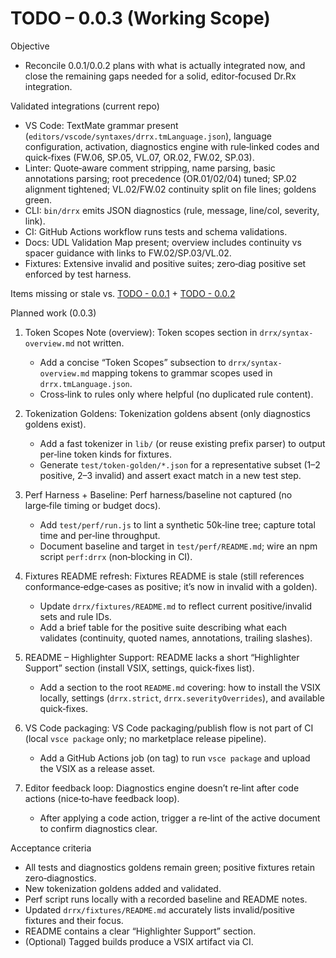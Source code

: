 # TODO – 0.0.3 (Working Scope)

Objective
- Reconcile 0.0.1/0.0.2 plans with what is actually integrated now, and close the remaining gaps needed for a solid, editor‑focused Dr.Rx integration.

Validated integrations (current repo)
- VS Code: TextMate grammar present (`editors/vscode/syntaxes/drrx.tmLanguage.json`), language configuration, activation, diagnostics engine with rule‑linked codes and quick‑fixes (FW.06, SP.05, VL.07, OR.02, FW.02, SP.03).
- Linter: Quote‑aware comment stripping, name parsing, basic annotations parsing; root precedence (OR.01/02/04) tuned; SP.02 alignment tightened; VL.02/FW.02 continuity split on file lines; goldens green.
- CLI: `bin/drrx` emits JSON diagnostics (rule, message, line/col, severity, link).
- CI: GitHub Actions workflow runs tests and schema validations.
- Docs: UDL Validation Map present; overview includes continuity vs spacer guidance with links to FW.02/SP.03/VL.02.
- Fixtures: Extensive invalid and positive suites; zero‑diag positive set enforced by test harness.

Items missing or stale vs. [TODO - 0.0.1](TODO\0.0.1\TODO.md) + [TODO - 0.0.2](TODO\0.0.2\TODO.md)

Planned work (0.0.3)
1) Token Scopes Note (overview): Token scopes section in `drrx/syntax-overview.md` not written.
   - Add a concise “Token Scopes” subsection to `drrx/syntax-overview.md` mapping tokens to grammar scopes used in `drrx.tmLanguage.json`.
   - Cross‑link to rules only where helpful (no duplicated rule content).

2) Tokenization Goldens: Tokenization goldens absent (only diagnostics goldens exist).
   - Add a fast tokenizer in `lib/` (or reuse existing prefix parser) to output per‑line token kinds for fixtures.
   - Generate `test/token-golden/*.json` for a representative subset (1–2 positive, 2–3 invalid) and assert exact match in a new test step.

3) Perf Harness + Baseline: Perf harness/baseline not captured (no large‑file timing or budget docs).
   - Add `test/perf/run.js` to lint a synthetic 50k‑line tree; capture total time and per‑line throughput.
   - Document baseline and target in `test/perf/README.md`; wire an npm script `perf:drrx` (non‑blocking in CI).

4) Fixtures README refresh: Fixtures README is stale (still references conformance‑edge‑cases as positive; it’s now in invalid with a golden).
   - Update `drrx/fixtures/README.md` to reflect current positive/invalid sets and rule IDs.
   - Add a brief table for the positive suite describing what each validates (continuity, quoted names, annotations, trailing slashes).

5) README – Highlighter Support: README lacks a short “Highlighter Support” section (install VSIX, settings, quick‑fixes list).
   - Add a section to the root `README.md` covering: how to install the VSIX locally, settings (`drrx.strict`, `drrx.severityOverrides`), and available quick‑fixes.

6) VS Code packaging: VS Code packaging/publish flow is not part of CI (local `vsce package` only; no marketplace release pipeline).
   - Add a GitHub Actions job (on tag) to run `vsce package` and upload the VSIX as a release asset.

7) Editor feedback loop: Diagnostics engine doesn’t re‑lint after code actions (nice‑to‑have feedback loop).
   - After applying a code action, trigger a re‑lint of the active document to confirm diagnostics clear.

Acceptance criteria
- All tests and diagnostics goldens remain green; positive fixtures retain zero‑diagnostics.
- New tokenization goldens added and validated.
- Perf script runs locally with a recorded baseline and README notes.
- Updated `drrx/fixtures/README.md` accurately lists invalid/positive fixtures and their focus.
- README contains a clear “Highlighter Support” section.
- (Optional) Tagged builds produce a VSIX artifact via CI.
